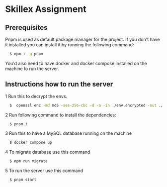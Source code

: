 # Skillex Assignment


## Prerequisites
Pnpm is used as default package manager for the project. If you don't have it installed you can install it by running the following command:
```bash
  $ npm i -g pnpm
```
You'd also need to have docker and docker compose installed on the machine to run the server.

## Instructions how to run the server
1 Run this to decrypt the envs.
```bash
  $  openssl enc -md md5 -aes-256-cbc -d -a -in ./env.encrypted -out ./.env -k "YOUR_SUPER_SECRET_PASSWORD_FOR_LOCAL"
```

2 Run following command to install the dependencies:
```bash
  $ pnpm i
```

3 Run this to have a MySQL database running on the machine
```bash
  $ docker compose up
```

4 To migrate database use this command
```bash
  $ npm run migrate
```

5 To run the server use this command
```bash
  $ pnpm start
```
